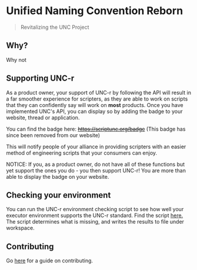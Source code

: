 # Unified Naming Convention Reborn

> Revitalizing the UNC Project

## Why?
Why not

## Supporting UNC-r
As a product owner, your support of UNC-r by following the API will result in a far smoother experience for scripters, as they are able to work on scripts that they can confidently say will work on **most** products. Once you have implemented UNC's API, you can display so by adding the badge to your website, thread or application.

You can find the badge here: ~~https://scriptunc.org/badge~~
(This badge has since been removed from our website)

This will notify people of your alliance in providing scripters with an easier method of engineering scripts that your consumers can enjoy.

NOTICE: If you, as a product owner, do not have all of these functions but yet support the ones you do - you then support UNC-r! You are more than able to display the badge on your website.

## Checking your environment

You can run the UNC-r environment checking script to see how well your executor environment supports the UNC-r standard. Find the script [here.](UNCCheckEnv.lua) The script determines what is missing, and writes the results to file under workspace.

## Contributing
Go [here](CONTRIBUTING.md) for a guide on contributing.
